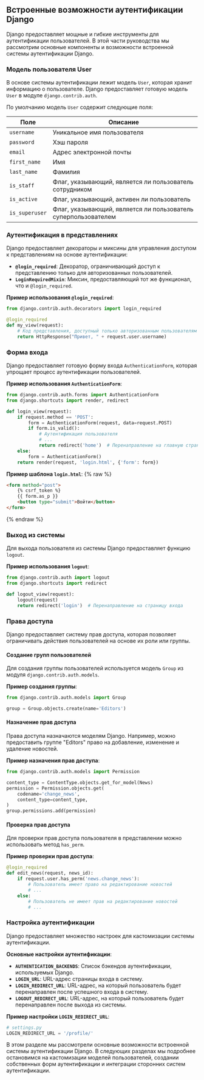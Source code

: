 ## Встроенные возможности аутентификации Django

Django предоставляет мощные и гибкие инструменты для аутентификации пользователей. В этой части руководства мы рассмотрим основные компоненты и возможности встроенной системы аутентификации Django.

### Модель пользователя User

В основе системы аутентификации лежит модель `User`, которая хранит информацию о пользователе. Django предоставляет готовую модель `User` в модуле `django.contrib.auth`. 

По умолчанию модель `User` содержит следующие поля:

| Поле | Описание |
|---|---|
| `username` | Уникальное имя пользователя |
| `password` | Хэш пароля |
| `email` | Адрес электронной почты |
| `first_name` | Имя |
| `last_name` | Фамилия |
| `is_staff` | Флаг, указывающий, является ли пользователь сотрудником |
| `is_active` | Флаг, указывающий, активен ли пользователь |
| `is_superuser` | Флаг, указывающий, является ли пользователь суперпользователем |

### Аутентификация в представлениях

Django предоставляет декораторы и миксины для управления доступом к представлениям на основе аутентификации:

* **`@login_required`**: Декоратор, ограничивающий доступ к представлению только для авторизованных пользователей.
* **`LoginRequiredMixin`**: Миксин, предоставляющий тот же функционал, что и `@login_required`.

**Пример использования `@login_required`**:

```python
from django.contrib.auth.decorators import login_required

@login_required
def my_view(request):
    # Код представления, доступный только авторизованным пользователям
    return HttpResponse("Привет, " + request.user.username)
```

### Форма входа

Django предоставляет готовую форму входа `AuthenticationForm`, которая упрощает процесс аутентификации пользователей.

**Пример использования `AuthenticationForm`**:

```python
from django.contrib.auth.forms import AuthenticationForm
from django.shortcuts import render, redirect

def login_view(request):
    if request.method == 'POST':
        form = AuthenticationForm(request, data=request.POST)
        if form.is_valid():
            # Аутентификация пользователя
            # ...
            return redirect('home')  # Перенаправление на главную страницу
    else:
        form = AuthenticationForm()
    return render(request, 'login.html', {'form': form})
```

**Пример шаблона `login.html`**:
{% raw %}
```html
<form method="post">
    {% csrf_token %}
    {{ form.as_p }}
    <button type="submit">Войти</button>
</form>
```
{% endraw %}

### Выход из системы

Для выхода пользователя из системы Django предоставляет функцию `logout`.

**Пример использования `logout`**:

```python
from django.contrib.auth import logout
from django.shortcuts import redirect

def logout_view(request):
    logout(request)
    return redirect('login')  # Перенаправление на страницу входа
```

### Права доступа

Django предоставляет систему прав доступа, которая позволяет ограничивать действия пользователей на основе их роли или группы.

#### Создание групп пользователей

Для создания группы пользователей используется модель `Group` из модуля `django.contrib.auth.models`.

**Пример создания группы**:

```python
from django.contrib.auth.models import Group

group = Group.objects.create(name='Editors')
```

#### Назначение прав доступа

Права доступа назначаются моделям Django. Например, можно предоставить группе "Editors" право на добавление, изменение и удаление новостей.

**Пример назначения прав доступа**:

```python
from django.contrib.auth.models import Permission

content_type = ContentType.objects.get_for_model(News)
permission = Permission.objects.get(
    codename='change_news',
    content_type=content_type,
)
group.permissions.add(permission)
```

#### Проверка прав доступа

Для проверки прав доступа пользователя в представлении можно использовать метод `has_perm`.

**Пример проверки прав доступа**:

```python
@login_required
def edit_news(request, news_id):
    if request.user.has_perm('news.change_news'):
        # Пользователь имеет право на редактирование новостей
        # ...
    else:
        # Пользователь не имеет прав на редактирование новостей
        # ...
```

### Настройка аутентификации

Django предоставляет множество настроек для кастомизации системы аутентификации. 

**Основные настройки аутентификации**:

* **`AUTHENTICATION_BACKENDS`**: Список бэкендов аутентификации, используемых Django.
* **`LOGIN_URL`**: URL-адрес страницы входа в систему.
* **`LOGIN_REDIRECT_URL`**: URL-адрес, на который пользователь будет перенаправлен после успешного входа в систему.
* **`LOGOUT_REDIRECT_URL`**: URL-адрес, на который пользователь будет перенаправлен после выхода из системы.

**Пример настройки `LOGIN_REDIRECT_URL`**:

```python
# settings.py
LOGIN_REDIRECT_URL = '/profile/'
```

В этом разделе мы рассмотрели основные возможности встроенной системы аутентификации Django. В следующих разделах мы подробнее остановимся на кастомизации моделей пользователей, создании собственных форм аутентификации и интеграции сторонних систем аутентификации. 
